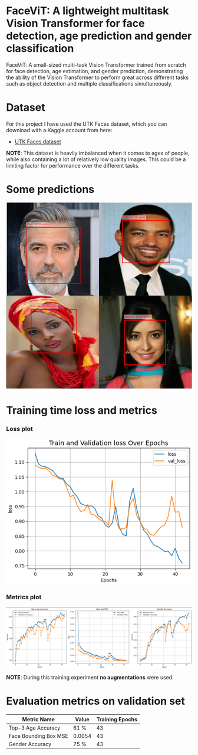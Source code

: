 # FaceViT: A lightweight multitask Vision Transformer for face detection, age prediction and gender classification
FaceViT: A small-sized multi-task Vision Transformer trained from scratch for face detection, age estimation, and gender prediction, demonstrating the ability of the Vision Transformer to perform great across different tasks such as object detection and multiple classifications simultaneously.


# Dataset
For this project I have used the UTK Faces dataset, which you can download with a Kaggle account from here:
- [UTK Faces dataset](https://www.kaggle.com/datasets/yuulind/utk-cleaned/code)

**NOTE**: This dataset is heavily imbalanced when it comes to ages of people, while also containing a lot of relatively low quality images. This could be a limiting factor for performance over the different tasks.

# Some predictions
![Example Prediction](readme_images/combined_images.png)

# Training time loss and metrics
### Loss plot 
![Example Prediction](readme_images/losses.png)

### Metrics plot
![Example Prediction](readme_images/metrics.png)

**NOTE**: During this training experiment **no augmentations** were used.

# Evaluation metrics on validation set

| Metric Name           | Value   | Training Epochs |
|-----------------------|---------|--------|
| Top-3 Age Accuracy    | 61 %    | 43     |
| Face Bounding Box MSE | 0.0054  | 43     |
| Gender Accuracy       | 75 %    | 43     |


